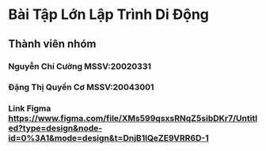 # Bài Tập Lớn Lập Trình Di Động
## Thành viên nhóm
### Nguyễn Chí Cường MSSV:20020331
### Đặng Thị Quyền Cơ MSSV:20043001
### Link Figma https://www.figma.com/file/XMs599qsxsRNqZ5sibDKr7/Untitled?type=design&node-id=0%3A1&mode=design&t=DnjB1lQeZE9VRR6D-1
